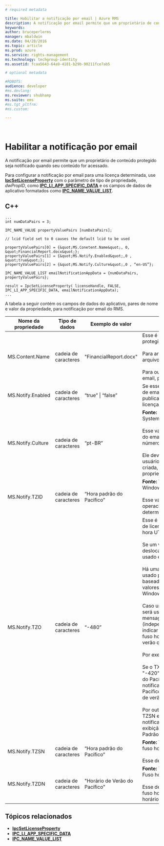 ```yaml
---
# required metadata

title: Habilitar a notificação por email | Azure RMS
description: A notificação por email permite que um proprietário de conteúdo protegido seja notificado quando seu conteúdo for acessado.
keywords:
author: bruceperlerms
manager: mbaldwin
ms.date: 04/28/2016
ms.topic: article
ms.prod: azure
ms.service: rights-management
ms.technology: techgroup-identity
ms.assetid: fcaa5643-64a9-4181-b29b-90211fce7ab5

# optional metadata

#ROBOTS:
audience: developer
#ms.devlang:
ms.reviewer: shubhamp
ms.suite: ems
#ms.tgt_pltfrm:
#ms.custom:

---
```


﻿
# Habilitar a notificação por email

A notificação por email permite que um proprietário de conteúdo protegido seja notificado quando seu conteúdo for acessado.

Para configurar a notificação por email para uma licença determinada, use [**IpcSetLicenseProperty**](/rights-management/sdk/2.1/api/win/functions#msipc_ipcsetlicenseproperty) com o parâmetro de tipo de propriedade, *dwPropID*, como [**IPC\_LI\_APP\_SPECIFIC\_DATA**](/rights-management/sdk/2.1/api/win/License%20property%20types#msipc_license_property_types_IPC_LI_APP_SPECIFIC_DATA) e os campos de dados de aplicativo formatados como [**IPC\_NAME\_VALUE\_LIST**](/rights-management/sdk/2.1/api/win/structures#msipc_ipc_name_value_list).

## C++

    ...
    int numDataPairs = 3;

    IPC_NAME_VALUE propertyValuePairs [numDataPairs];

    // lcid field set to 0 causes the default lcid to be used

    propertyValuePairs[0] = {&quot;MS.Conetent.Name&quot;, 0, &quot;FinancialReport.docx&quot;};
    propertyValuePairs[1] = {&quot;MS.Notify.Enabled&quot;,0 , &quot;true&quot;};
    propertyValuePairs[2] = {&quot;MS.Notify.Culture&quot;,0 , “en-US”};

    IPC_NAME_VALUE_LIST emailNotificationAppData = {numDataPairs, propertyValuePairs};

    result = IpcSetLicenseProperty( licenseHandle, FALSE, IPC_LI_APP_SPECIFIC_DATA, emailNotificationAppData);
    ...    

A tabela a seguir contém os campos de dados do aplicativo, pares de nome e valor da propriedade, para notificação por email do RMS.


|Nome da propriedade | Tipo de dados | Exemplo de valor | Anotações |
|--------------|-----------|---------------|-------|
|MS.Content.Name|cadeia de caracteres|"FinancialReport.docx"|Esse é um identificador associado ao conteúdo protegido.<br><br> Para arquivos protegidos, esse valor deve ser o nome do arquivo sem qualquer informação de caminho.<br><br> Para outros tipos de conteúdo, como uma mensagem de email, pode ser o assunto do email ou pode estar vazio.|
|MS.Notify.Enabled|cadeia de caracteres|“true” &#124; “false”|Se esse valor for definido como "true", uma notificação de email será enviado ao proprietário da licença de publicação quando alguém tentar usá-la para obter uma licença de usuário final.|
|MS.Notify.Culture|cadeia de caracteres|“pt-BR”| **Fonte:** System.Globalization.CultureInfo.CurrentUICulture.Name <br><br>Esse valor é usado para determinar o idioma localizado do email de notificação, e a data/hora e a formatação de número que devem ser usadas na mensagem de email.<br><br>Ele deve ser definido com base nas configurações do usuário da máquina na qual a licença de publicação será criada, ou com base na cultura preferencial do proprietário da licença de publicação.|
|MS.Notify.TZID|cadeia de caracteres|“Hora padrão do Pacífico”|**Fonte:** TimeZoneInfo.Local.Id - ID do fuso horário do Windows.<br><br>Esse valor é o identificador de fuso horário do sistema operacional Microsoft Windows, descrevendo um determinado fuso horário e suas características.|
|MS.Notify.TZO|cadeia de caracteres|“-480”|Esse é o deslocamento de fuso horário do proprietário de licença de publicação em relação aos minutos da hora UTC.<br><br>Se um valor válido de TZID for fornecido, o deslocamento do fuso horário especificado por ele será usado e este valor será ignorado.<br><br>Há uma probabilidade muito grande de esse valor ser usado por plataformas de publicação que não são baseadas no Windows e que não têm acesso à lista de valores de ID de fuso horário do sistema operacional Windows.<br><br>Caso um valor de TZID não seja fornecido, esse valor será usado para calcular o deslocamento de tempo em mensagens de notificação, e o TZSN será usado (independentemente do valor de fuso horário) para indicar o nome do fuso horário. Isso resultará em um fuso horário fixo, sem uma atualização para o horário de verão quando for aplicável.<br><br>Por exemplo:<br><br>Se o TXID estiver em branco, e o TZ0 for definido como "-420", e o TZSN for definido como "Horário de Verão do Pacífico", todos os valores mostrados no email de notificação serão ajustados para "Horário de Verão do Pacífico" e exibidos dessa forma, mesmo se o horário de verão não estiver mais em vigor no momento.<br><br>Por outro lado, se um TZID for fornecido junto com o TZSN e o TZDN, as horas especificadas no email de notificação serão ajustadas e exibidas com base na exibição da data e hora no modo Horário de verão ou Padrão.|
|MS.Notify.TZSN|cadeia de caracteres|“Hora padrão do Pacífico”|**Fonte:** TimeZoneInfo.Local.StandardName - Nome do fuso horário padrão.<br><br>Esse deve ser o nome localizado do fuso horário padrão.|
|MS.Notify.TZDN|cadeia de caracteres|"Horário de Verão do Pacífico"|**Fonte:** TimeZoneInfo.Local.DaylightName - Nome do Fuso horário de verão.<br><br>Esse deve ser o nome localizado do horário de verão do fuso horário. Pode ser igual ao nome padrão, se o fuso horário não oferecer suporte ao horário de verão.|

## Tópicos relacionados

* [**IpcSetLicenseProperty**](/rights-management/sdk/2.1/api/win/functions#msipc_ipcsetlicenseproperty)
* [**IPC\_LI\_APP\_SPECIFIC\_DATA**](/rights-management/sdk/2.1/api/win/License%20property%20types#msipc_license_property_types_IPC_LI_APP_SPECIFIC_DATA)
* [**IPC\_NAME\_VALUE\_LIST**](/rights-management/sdk/2.1/api/win/structures#msipc_ipc_name_value_list)
 

 


<!--HONumber=Apr16_HO3-->


